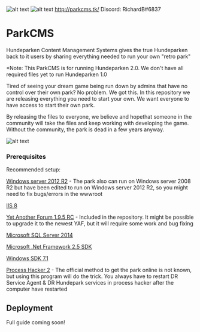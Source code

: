 
![alt text](https://i.imgur.com/FmbQCUl.png)
![alt text](https://i.imgur.com/cCiOvMV.png)
http://parkcms.tk/ Discord: RichardB#6837
                                            
                                            
# ParkCMS
Hundeparken Content Management Systems gives the true Hundeparken back to it users by sharing everything needed to run your own "retro park"

*Note: This ParkCMS is for running Hundeparken 2.0. We don't have all required files yet to run Hundeparken 1.0


Tired of seeing your dream game being run down by admins that have no control over their own park?
No problem. We got this. In this repository we are releasing everything you need to start your own. We want everyone to have access to start their own park. 

By releasing the files to everyone, we believe and hopethat someone in the community will take the files and keep working with developing the game. Without the community, the park is dead in a few years anyway.


![alt text](https://i.imgur.com/h5gqvXK.png)

### Prerequisites
Recommended setup:

[Windows server 2012 R2](https://www.microsoft.com/en-us/evalcenter/evaluate-windows-server-2012-r2) - The park also can run on Windows server 2008 R2 but have been edited to run on Windows server 2012 R2, so you might need to fix bugs/errors in the wwwroot

[IIS 8](https://docs.microsoft.com/en-us/iis/get-started/whats-new-in-iis-8/installing-iis-8-on-windows-server-2012)

[Yet Another Forum 1.9.5 RC](http://www.yetanotherforum.net/download) - Included in the repository. It might be possible to upgrade it to the newest YAF, but it will require some work and bug fixing

[Microsoft SQL Server 2014](https://www.microsoft.com/en-us/download/details.aspx?id=42299)

[Microsoft .Net Framework 2.5 SDK](https://www.microsoft.com/en-us/download/details.aspx?id=16508)

[Windows SDK 7.1](https://www.microsoft.com/en-us/download/details.aspx?id=8279)

[Process Hacker 2](https://processhacker.sourceforge.io/downloads.php) - The official method to get the park online is not known, but using this program will do the trick. You always have to restart DR Service Agent & DR Hundepark services in process hacker after the computer have restarted


## Deployment
Full guide coming soon!
